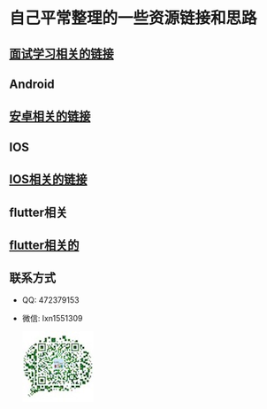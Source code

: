 # 自己平常整理的一些资源链接和思路

## [面试学习相关的链接](/面试学习/study.md)

## Android

## [安卓相关的链接](/安卓/android.md)

## IOS

## [IOS相关的链接](/ios/ios.md)

## flutter相关

## [flutter相关的](/flutter)

## 联系方式
* QQ: 472379153
* 微信: lxn1551309

  ![lxn1551309](/img/weixin.jpeg)
